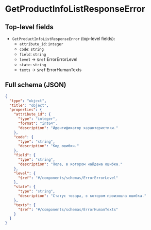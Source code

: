# GetProductInfoListResponseError

## Top-level fields
- `GetProductInfoListResponseError` (top-level fields):
  - `attribute_id`: `integer`
  - `code`: `string`
  - `field`: `string`
  - `level` → `$ref` ErrorErrorLevel
  - `state`: `string`
  - `texts` → `$ref` ErrorHumanTexts

## Full schema (JSON)
```json
{
  "type": "object",
  "title": "object",
  "properties": {
    "attribute_id": {
      "type": "integer",
      "format": "int64",
      "description": "Идентификатор характеристики."
    },
    "code": {
      "type": "string",
      "description": "Код ошибки."
    },
    "field": {
      "type": "string",
      "description": "Поле, в котором найдена ошибка."
    },
    "level": {
      "$ref": "#/components/schemas/ErrorErrorLevel"
    },
    "state": {
      "type": "string",
      "description": "Статус товара, в котором произошла ошибка."
    },
    "texts": {
      "$ref": "#/components/schemas/ErrorHumanTexts"
    }
  }
}
```
